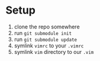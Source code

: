 Setup
=
 1. clone the repo somewhere
 1. run `git submodule init`
 1. run `git submodule update`
 1. symlink `vimrc` to your `.vimrc`
 1. symlink `vim` directory to our `.vim`

